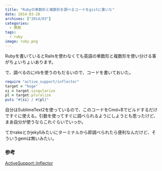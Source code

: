 ```yaml
---
title: "Rubyの単数形と複数形を調べるコードをgistに書いた"
date: 2014-03-28
archives: ["2014/03"]
categories:
  - 開発
tags:
  - ruby
image: ruby.png
---
```

Rubyを書いているとRailsを使わなくても英語の単数形と複数形を使い分ける事がちょいちょいあります。

<!--more-->

で、調べるのにirbを使うのもだるいので、コードを書いておいた。

```ruby
require "active_support/inflector"
target = "hoge"
si = target.singularize
pl = target.pluralize
puts "#{si} / #{pl}"
```

自分はSublimeText2を使っているので、このコードをCmd+Bでビルドするだけですぐに使える。引数を使ってすぐに調べられるようにしようとも思ったけど、まあ自分が使うならこれぐらいでいっか。

てかrakeとかjekyllみたいにターミナルから即調べられたら便利なんだけど、そういうgemは無いみたい。

### 参考

[ActiveSupport::Inflector](//api.rubyonrails.org/classes/ActiveSupport/Inflector.html)
